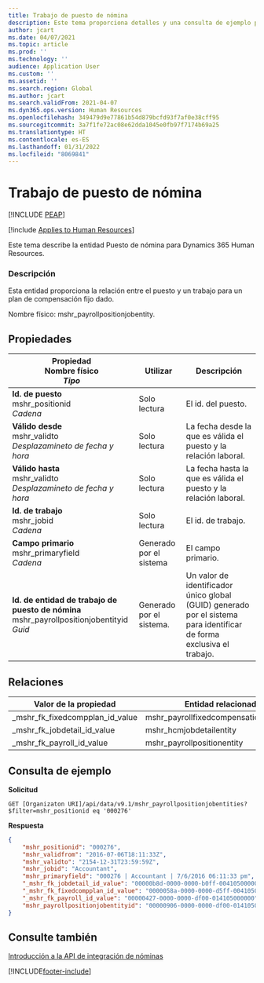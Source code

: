 ```yaml
---
title: Trabajo de puesto de nómina
description: Este tema proporciona detalles y una consulta de ejemplo para la entidad de trabajo de puesto de nóminas en Dynamics 365 Human Resources.
author: jcart
ms.date: 04/07/2021
ms.topic: article
ms.prod: ''
ms.technology: ''
audience: Application User
ms.custom: ''
ms.assetid: ''
ms.search.region: Global
ms.author: jcart
ms.search.validFrom: 2021-04-07
ms.dyn365.ops.version: Human Resources
ms.openlocfilehash: 349479d9e77861b54d879bcfd93f7af0e38cff95
ms.sourcegitcommit: 3a7f1fe72ac08e62dda1045e0fb97f7174b69a25
ms.translationtype: HT
ms.contentlocale: es-ES
ms.lasthandoff: 01/31/2022
ms.locfileid: "8069841"
---
```

# <a name="payroll-position-job"></a>Trabajo de puesto de nómina


[!INCLUDE [PEAP](../includes/peap-1.md)]

[!include [Applies to Human Resources](../includes/applies-to-hr.md)]

Este tema describe la entidad Puesto de nómina para Dynamics 365 Human Resources.

### <a name="description"></a>Descripción

Esta entidad proporciona la relación entre el puesto y un trabajo para un plan de compensación fijo dado.

Nombre físico: mshr_payrollpositionjobentity.

## <a name="properties"></a>Propiedades

| Propiedad</br>**Nombre físico**</br>**_Tipo_** | Utilizar | Descripción |
| --- | --- | --- |
| **Id. de puesto**</br>mshr_positionid</br>*Cadena* | Solo lectura | El id. del puesto. |
| **Válido desde**</br>mshr_validto</br>*Desplazamineto de fecha y hora* | Solo lectura | La fecha desde la que es válida el puesto y la relación laboral. |
| **Válido hasta**</br>mshr_validto</br>*Desplazamineto de fecha y hora* | Solo lectura | La fecha hasta la que es válida el puesto y la relación laboral. |
| **Id. de trabajo**</br>mshr_jobid</br>*Cadena* | Solo lectura | El id. de trabajo. |
| **Campo primario**</br>mshr_primaryfield</br>*Cadena* | Generado por el sistema | El campo primario. |
| **Id. de entidad de trabajo de puesto de nómina**</br>mshr_payrollpositionjobentityid</br>*Guid* | Generado por el sistema. | Un valor de identificador único global (GUID) generado por el sistema para identificar de forma exclusiva el trabajo. |

## <a name="relations"></a>Relaciones

| Valor de la propiedad | Entidad relacionada | Propiedad de navegación | Tipo de recopilación |
| --- | --- | --- | --- |
| _mshr_fk_fixedcompplan_id_value | mshr_payrollfixedcompensationplanentity | mshr_FK_FixedCompPlan_id | mshr_FK_PayrollFixedCompensationPlanEntity_Job |
| _mshr_fk_jobdetail_id_value | mshr_hcmjobdetailentity | mshr_FK_JobDetail_id | No aplicable |
| _mshr_fk_payroll_id_value | mshr_payrollpositionentity | mshr_FK_Payroll_id | mshr_FK_PayrollPositionEntity_Job |

## <a name="example-query"></a>Consulta de ejemplo

**Solicitud**

```http
GET [Organizaton URI]/api/data/v9.1/mshr_payrollpositionjobentities?$filter=mshr_positionid eq '000276'
```

**Respuesta**

```json
{
    "mshr_positionid": "000276",
    "mshr_validfrom": "2016-07-06T18:11:33Z",
    "mshr_validto": "2154-12-31T23:59:59Z",
    "mshr_jobid": "Accountant",
    "mshr_primaryfield": "000276 | Accountant | 7/6/2016 06:11:33 pm",
    "_mshr_fk_jobdetail_id_value": "00000b8d-0000-0000-b0ff-004105000000",
    "_mshr_fk_fixedcompplan_id_value": "0000058a-0000-0000-d5ff-004105000000",
    "_mshr_fk_payroll_id_value": "00000427-0000-0000-df00-014105000000",
    "mshr_payrollpositionjobentityid": "00000906-0000-0000-df00-014105000000"
}
```

## <a name="see-also"></a>Consulte también

[Introducción a la API de integración de nóminas](hr-admin-integration-payroll-api-introduction.md)

[!INCLUDE[footer-include](../includes/footer-banner.md)]
